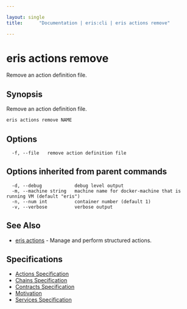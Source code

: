 ```yaml
---

layout: single
title:      "Documentation | eris:cli | eris actions remove"

---
```


# eris actions remove

Remove an action definition file.

## Synopsis

Remove an action definition file.

```bash
eris actions remove NAME
```

## Options

```
  -f, --file   remove action definition file
```

## Options inherited from parent commands

```
  -d, --debug            debug level output
  -m, --machine string   machine name for docker-machine that is running VM (default "eris")
  -n, --num int          container number (default 1)
  -v, --verbose          verbose output
```

## See Also

* [eris actions](/docs/documentation/cli/0.11.0/eris_actions/)	 - Manage and perform structured actions.

## Specifications

* [Actions Specification](/docs/documentation/cli/0.11.0/actions_specification/)
* [Chains Specification](/docs/documentation/cli/0.11.0/chains_specification/)
* [Contracts Specification](/docs/documentation/cli/0.11.0/contracts_specification/)
* [Motivation](/docs/documentation/cli/0.11.0/motivation/)
* [Services Specification](/docs/documentation/cli/0.11.0/services_specification/)


